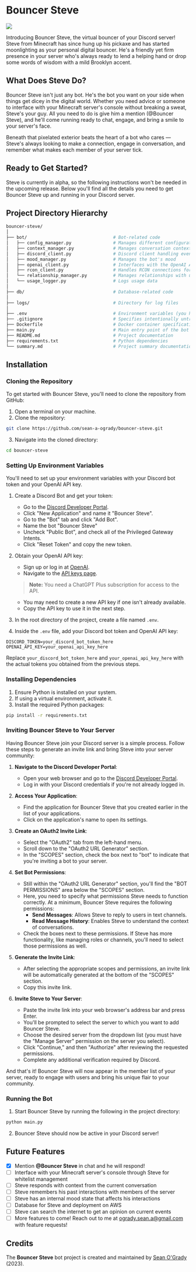 # Bouncer Steve

![](https://cdn.discordapp.com/attachments/335080098715795456/1172616570380505118/image.png?ex=6560f748&is=654e8248&hm=a3c3b2cf839c4c525843ad93346f109504b5c85e213430eb24c1cc33f30e54e8&)

Introducing Bouncer Steve, the virtual bouncer of your Discord server! Steve from Minecraft has since hung up his pickaxe and has started moonlighting as your personal digital bouncer. He's a friendly yet firm presence in your server who's always ready to lend a helping hand or drop some words of wisdom with a mild Brooklyn accent.

## What Does Steve Do?
Bouncer Steve isn't just any bot. He's the bot you want on your side when things get dicey in the digital world. Whether you need advice or someone to interface with your Minecraft server's console without breaking a sweat, Steve's your guy. All you need to do is give him a mention (@Bouncer Steve), and he'll come running ready to chat, engage, and bring a smile to your server's face.

Beneath that pixelated exterior beats the heart of a bot who cares — Steve's always looking to make a connection, engage in conversation, and remember what makes each member of your server tick.

## Ready to Get Started?
Steve is currently in alpha, so the following instructions won't be needed in the upcoming release. Below you'll find all the details you need to get Bouncer Steve up and running in your Discord server.

## Project Directory Hierarchy

```bash
bouncer-steve/
│
├── bot/                                 # Bot-related code
│   ├── config_manager.py                # Manages different configurations
│   ├── context_manager.py               # Manages conversation context
│   ├── discord_client.py                # Discord client handling events and commands
│   ├── mood_manager.py                  # Manages the bot's mood
│   ├── openai_client.py                 # Interfaces with the OpenAI API
│   ├── rcon_client.py                   # Handles RCON connections for Minecraft
│   └── relationship_manager.py          # Manages relationships with users
│   └── usage_logger.py                  # Logs usage data
│
├── db/                                  # Database-related code
│
├── logs/                                # Directory for log files
│
├── .env                                 # Environment variables (you have to set this up)
├── .gitignore                           # Specifies intentionally untracked files to ignore
├── Dockerfile                           # Docker container specification
├── main.py                              # Main entry point of the bot application
├── README.md                            # Project documentation
├── requirements.txt                     # Python dependencies
└── summary.md                           # Project summary documentation
```

## Installation

### Cloning the Repository

To get started with Bouncer Steve, you'll need to clone the repository from GitHub:

1. Open a terminal on your machine.
2. Clone the repository:

```bash
git clone https://github.com/sean-a-ogrady/bouncer-steve.git
```

3. Navigate into the cloned directory:

```bash
cd bouncer-steve
```

### Setting Up Environment Variables

You'll need to set up your environment variables with your Discord bot token and your OpenAI API key.

1. Create a Discord Bot and get your token:
    - Go to the [Discord Developer Portal](https://discord.com/developers/applications).
    - Click "New Application" and name it "Bouncer Steve".
    - Go to the "Bot" tab and click "Add Bot".
    - Name the bot "Bouncer Steve"
    - Uncheck "Public Bot", and check all of the Privileged Gateway Intents.
    - Click "Reset Token" and copy the new token.

2. Obtain your OpenAI API key:
    - Sign up or log in at [OpenAI](https://openai.com/).
    - Navigate to the [API keys page](https://platform.openai.com/api-keys).
    > **Note:** You need a ChatGPT Plus subscription for access to the API.
    - You may need to create a new API key if one isn't already available.
    - Copy the API key to use it in the next step.

3. In the root directory of the project, create a file named `.env`.

4. Inside the `.env` file, add your Discord bot token and OpenAI API key:

```plaintext
DISCORD_TOKEN=your_discord_bot_token_here
OPENAI_API_KEY=your_openai_api_key_here
```

Replace `your_discord_bot_token_here` and `your_openai_api_key_here` with the actual tokens you obtained from the previous steps.

### Installing Dependencies

1. Ensure Python is installed on your system.
2. If using a virtual environment, activate it.
3. Install the required Python packages:

```bash
pip install -r requirements.txt
```

### Inviting Bouncer Steve to Your Server

Having Bouncer Steve join your Discord server is a simple process. Follow these steps to generate an invite link and bring Steve into your server community:

1. **Navigate to the Discord Developer Portal**:
   - Open your web browser and go to the [Discord Developer Portal](https://discord.com/developers/applications).
   - Log in with your Discord credentials if you're not already logged in.

2. **Access Your Application**:
   - Find the application for Bouncer Steve that you created earlier in the list of your applications.
   - Click on the application's name to open its settings.

3. **Create an OAuth2 Invite Link**:
   - Select the "OAuth2" tab from the left-hand menu.
   - Scroll down to the "OAuth2 URL Generator" section.
   - In the "SCOPES" section, check the box next to "bot" to indicate that you're inviting a bot to your server.

4. **Set Bot Permissions**:
   - Still within the "OAuth2 URL Generator" section, you'll find the "BOT PERMISSIONS" area below the "SCOPES" section.
   - Here, you need to specify what permissions Steve needs to function correctly. At a minimum, Bouncer Steve requires the following permissions:
     - **Send Messages**: Allows Steve to reply to users in text channels.
     - **Read Message History**: Enables Steve to understand the context of conversations.
   - Check the boxes next to these permissions. If Steve has more functionality, like managing roles or channels, you'll need to select those permissions as well.

5. **Generate the Invite Link**:
   - After selecting the appropriate scopes and permissions, an invite link will be automatically generated at the bottom of the "SCOPES" section.
   - Copy this invite link.

6. **Invite Steve to Your Server**:
   - Paste the invite link into your web browser's address bar and press Enter.
   - You'll be prompted to select the server to which you want to add Bouncer Steve.
   - Choose the desired server from the dropdown list (you must have the "Manage Server" permission on the server you select).
   - Click "Continue," and then "Authorize" after reviewing the requested permissions.
   - Complete any additional verification required by Discord.

And that's it! Bouncer Steve will now appear in the member list of your server, ready to engage with users and bring his unique flair to your community.

### Running the Bot

1. Start Bouncer Steve by running the following in the project directory:

```bash
python main.py
```

2. Bouncer Steve should now be active in your Discord server!

## Future Features

- [x] Mention **@Bouncer Steve** in chat and he will respond!
- [ ] Interface with your Minecraft server's console through Steve for whitelist management
- [ ] Steve responds with context from the current conversation
- [ ] Steve remembers his past interactions with members of the server
- [ ] Steve has an internal mood state that affects his interactions
- [ ] Database for Steve and deployment on AWS
- [ ] Steve can search the internet to get an opinion on current events
- [ ] More features to come! Reach out to me at ogrady.sean.a@gmail.com with feature requests!

## Credits

The **Bouncer Steve** bot project is created and maintained by [Sean O'Grady](https://sean-ogrady.com) (2023).
